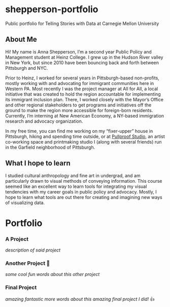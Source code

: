 # shepperson-portfolio
Public portfolio for Telling Stories with Data at Carnegie Mellon University

## About Me
Hi! My name is Anna Shepperson, I’m a second year Public Policy and Management student at Heinz College. I grew up in the Hudson River valley in New York, but since 2010 have been bouncing back and forth between Pittsburgh and NYC.

Prior to Heinz, I worked for several years in Pittsburgh-based non-profits, mostly working with and advocating for immigrant communities here in Western PA. Most recently I was the project manager at All for All, a local initiative that was created to hold the region accountable for implementing its immigrant inclusion plan. There, I worked closely with the Mayor’s Office and other regional stakeholders to get programs and initiatives off the ground to make the region more accessible for foreign-born residents. Currently, I’m interning at New American Economy, a NY-based immigration research and advocacy organization.

In my free time, you can find me working on my “fixer-upper” house in Pittsburgh, hiking and spending time outside, or at [Pullproof Studio](https://www.pullproof.studio/), an artist co-working space and printmaking studio I (along with several friends) run in the Garfield neighborhood of Pittsburgh. 

## What I hope to learn
I studied cultural anthropology and fine art in undergrad, and am particularly drawn to visual methods of conveying information. This course seemed like an excellent way to learn tools for integrating my visual tendencies with my career goals in public policy and advocacy. Mostly, I hope to learn what tools are out there for creating and imagining new ways of visualizing data.

# **Portfolio**


### A Project

_description of said project_

### Another Project 🤘
_some cool fun words about this other project_


### Final Project

_amazing fantastic more words about this amazing final project I did!_ 👍

